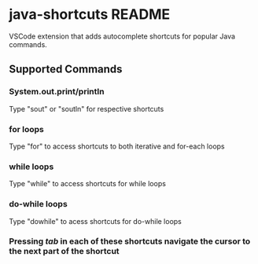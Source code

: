 # java-shortcuts README

VSCode extension that adds autocomplete shortcuts for popular Java commands.

## Supported Commands

### System.out.print/println
Type "sout" or "soutln" for respective shortcuts

### for loops
Type "for" to access shortcuts to both iterative and for-each loops

### while loops
Type "while" to access shortcuts for while loops

### do-while loops
Type "dowhile" to acess shortcuts for do-while loops

### Pressing *tab* in each of these shortcuts navigate the cursor to the next part of the shortcut
